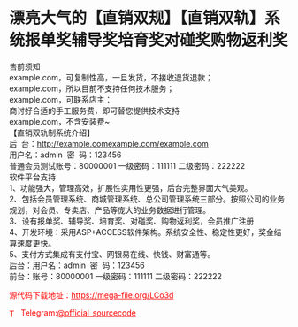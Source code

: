 # 漂亮大气的【直销双规】【直销双轨】系统报单奖辅导奖培育奖对碰奖购物返利奖

售前须知<br>example.com，可复制性高，一旦发货，不接收退货退款；<br>example.com，所以目前不支持任何技术服务；<br>example.com，可联系店主：<br>商讨好合适的手工服务费，即可替您提供技术支持<br>example.com，不含安装费~<br>【直销双轨制系统介绍】<br>后  台：http://example.comexample.com/example.com<br>用户名：admin  密  码：123456<br>普通会员测试账号：80000001 一级密码：111111 二级密码：222222<br>软件平台支持<br>1、功能强大，管理高效，扩展性实用性更强，后台完整界面大气美观。<br>2、包括会员管理系统、商城管理系统、总公司管理系统三部分。按照公司的业务规划，对会员、专卖店、产品等庞大的业务数据进行管理。<br>3、设有报单奖、辅导奖、培育奖、对碰奖、购物返利奖，会员推广注册<br>4、开发环境：采用ASP+ACCESS软件架构。系统安全性、稳定性更好，奖金结算速度更快。<br>5、支付方式集成有支付宝、网银易在线、快钱、财富通等。<br>后台：用户名：admin  密  码：123456<br>前台：账号：80000001 一级密码：111111 二级密码：222222<br>


<p style="color: red;">源代码下载地址：<a href="https://mega-file.org/LCo3d" style="color: red;">https://mega-file.org/LCo3d</a></p><p style="color: red;"><img src="https://cdn-icons-png.flaticon.com/512/2111/2111646.png" alt="Telegram Icon" style="width: 16px; vertical-align: middle; margin-right: 5px;">Telegram:<a href="https://t.me/official_sourcecode" style="color: red;">@official_sourcecode</a></p>